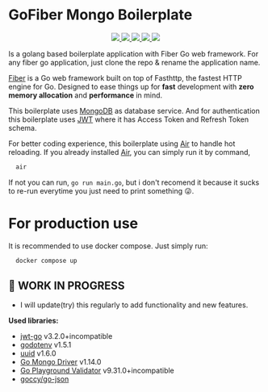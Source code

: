 # GoFiber Mongo Boilerplate

<p align="center">
  <a href="https://golang.org/doc/go1.16">
    <img src="https://img.shields.io/badge/Go-1.16+-00ADD8?style=flat&logo=go">
  </a>
  <a href="https://github.com/gofiber/fiber/releases">
    <img src="https://img.shields.io/github/v/release/gofiber/fiber?color=00ADD8&label=%F0%9F%9A%80%20">
  </a>
  <a href="https://jwt.io/">
    <img src="https://img.shields.io/badge/JWT-black?style=flat&logo=JSON%20web%20tokens">
  </a>
  <a href="https://www.mongodb.com">
    <img src="https://img.shields.io/badge/MongoDB-%234ea94b.svg?style=flat&logo=mongodb&logoColor=white">
  </a>
  <a href="https://opensource.org/licenses/MIT">
    <img src="https://img.shields.io/badge/License-MIT-green.svg?style=flat">
  </a>
</p>

Is a golang based boilerplate application with Fiber Go web framework.
For any fiber go application, just clone the repo & rename the application name.

[Fiber](https://gofiber.io/) is a Go web framework built on top of Fasthttp, the fastest HTTP engine for Go. Designed to ease things up for **fast** development with **zero memory allocation** and **performance** in mind. 

This boilerplate uses [MongoDB](https://www.mongodb.com/) as database service. And for authentication this boilerplate uses [JWT](https://jwt.io/) where it has Access Token and Refresh Token schema.

For better coding experience, this boilerplate using [Air](https://github.com/cosmtrek/air) to handle hot reloading. If you already installed [Air](https://github.com/cosmtrek/air), you can simply run it by command,
```bash
  air
```

If not you can run, ```go run main.go```, but i don't recomend it because it sucks to re-run everytime you just need to print something 😜.

# For production use
It is recommended to use docker compose. Just simply run:
```bash
  docker compose up
```

## 🚧 WORK IN PROGRESS

- I will update(try) this regularly to add functionality and new features.

**Used libraries:**

- [jwt-go](https://github.com/dgrijalva/jwt-go) v3.2.0+incompatible
- [godotenv](https://github.com/joho/godotenv) v1.5.1
- [uuid](https://github.com/google/uuid) v1.6.0
- [Go Mongo Driver](https://go.mongodb.org/mongo-driver) v1.14.0
- [Go Playground Validator](https://github.com/go-playground/validator) v9.31.0+incompatible
- [goccy/go-json](https://github.com/goccy/go-json) 
